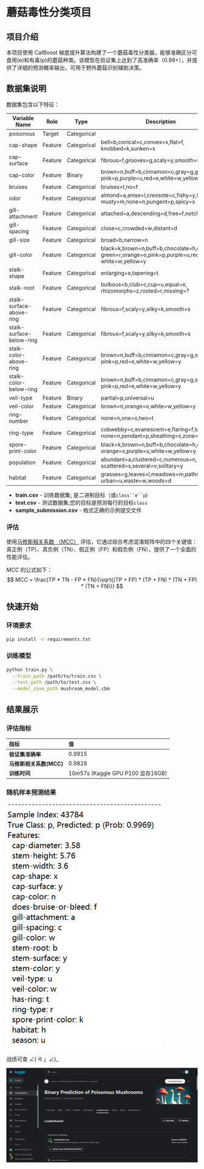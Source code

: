 # **蘑菇毒性分类项目**



## 项目介绍

本项目使用 CatBoost 梯度提升算法构建了一个蘑菇毒性分类器，能够准确区分可食用(e)和有毒(p)的蘑菇种类。该模型在验证集上达到了高准确率（0.99+），并提供了详细的预测概率输出，可用于野外蘑菇识别辅助决策。



## 数据集说明

数据集包含以下特征：

| Variable Name            | Role    | Type        | Description                                                  | Units | Missing Values |
| ------------------------ | ------- | ----------- | ------------------------------------------------------------ | ----- | -------------- |
| poisonous                | Target  | Categorical |                                                              |       | no             |
| cap-shape                | Feature | Categorical | bell=b,conical=c,convex=x,flat=f, knobbed=k,sunken=s         |       | no             |
| cap-surface              | Feature | Categorical | fibrous=f,grooves=g,scaly=y,smooth=s                         |       | no             |
| cap-color                | Feature | Binary      | brown=n,buff=b,cinnamon=c,gray=g,green=r, pink=p,purple=u,red=e,white=w,yellow=y |       | no             |
| bruises                  | Feature | Categorical | bruises=t,no=f                                               |       | no             |
| odor                     | Feature | Categorical | almond=a,anise=l,creosote=c,fishy=y,foul=f, musty=m,none=n,pungent=p,spicy=s |       | no             |
| gill-attachment          | Feature | Categorical | attached=a,descending=d,free=f,notched=n                     |       | no             |
| gill-spacing             | Feature | Categorical | close=c,crowded=w,distant=d                                  |       | no             |
| gill-size                | Feature | Categorical | broad=b,narrow=n                                             |       | no             |
| gill-color               | Feature | Categorical | black=k,brown=n,buff=b,chocolate=h,gray=g, green=r,orange=o,pink=p,purple=u,red=e, white=w,yellow=y |       | no             |
| stalk-shape              | Feature | Categorical | enlarging=e,tapering=t                                       |       | no             |
| stalk-root               | Feature | Categorical | bulbous=b,club=c,cup=u,equal=e, rhizomorphs=z,rooted=r,missing=? |       | yes            |
| stalk-surface-above-ring | Feature | Categorical | fibrous=f,scaly=y,silky=k,smooth=s                           |       | no             |
| stalk-surface-below-ring | Feature | Categorical | fibrous=f,scaly=y,silky=k,smooth=s                           |       | no             |
| stalk-color-above-ring   | Feature | Categorical | brown=n,buff=b,cinnamon=c,gray=g,orange=o, pink=p,red=e,white=w,yellow=y |       | no             |
| stalk-color-below-ring   | Feature | Categorical | brown=n,buff=b,cinnamon=c,gray=g,orange=o, pink=p,red=e,white=w,yellow=y |       | no             |
| veil-type                | Feature | Binary      | partial=p,universal=u                                        |       | no             |
| veil-color               | Feature | Categorical | brown=n,orange=o,white=w,yellow=y                            |       | no             |
| ring-number              | Feature | Categorical | none=n,one=o,two=t                                           |       | no             |
| ring-type                | Feature | Categorical | cobwebby=c,evanescent=e,flaring=f,large=l, none=n,pendant=p,sheathing=s,zone=z |       | no             |
| spore-print-color        | Feature | Categorical | black=k,brown=n,buff=b,chocolate=h,green=r, orange=o,purple=u,white=w,yellow=y |       | no             |
| population               | Feature | Categorical | abundant=a,clustered=c,numerous=n, scattered=s,several=v,solitary=y |       | no             |
| habitat                  | Feature | Categorical | grasses=g,leaves=l,meadows=m,paths=p, urban=u,waste=w,woods=d |       |                |

- **train.csv** - 训练数据集; 是二进制目标（或`class``e``p`)
- **test.csv** - 测试数据集;您的目标是预测每行的目标`class`
- **sample_submission.csv** - 格式正确的示例提交文件

### 评估

使用[马修斯相关系数 （MCC）](https://en.wikipedia.org/wiki/Phi_coefficient) 评估，它通过综合考虑混淆矩阵中的四个关键值：真正例（TP）、真负例（TN）、假正例（FP）和假负例（FN），提供了一个全面的性能评估。

$MCC$ 的公式如下：
$$
MCC = \frac{TP * TN - FP * FN}{\sqrt{(TP + FP) * (TP + FN) * (TN + FP) * (TN + FN)}}
$$



## 快速开始

### 环境要求

```bash
pip install -r requirements.txt
```

### 训练模型

```bash
python train.py \
  --train_path /path/to/train.csv \
  --test_path /path/to/test.csv \
  --model_save_path mushroom_model.cbm
```

## 结果展示

### 评估指标

| 指标                    | 值                                |
| :---------------------- | :-------------------------------- |
| **验证集准确率**        | 0.9915                            |
| **马修斯相关系数(MCC)** | 0.9828                            |
| **训练时间**            | 10m57s (Kaggle GPU P100 显存16GB) |

### 随机样本预测结果

![output/pic/sample.png](output/pic/sample.png)

战绩可查 ∠( ᐛ 」∠)_

![](./output/pic/record.png)

